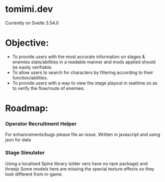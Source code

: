 # tomimi.dev
Currently on Svelte 3.54.0

# Objective:
- To provide users with the most accurate information on stages & enemies stats/abilities in a readable manner and mods applied should be easily verifiable.
- To allow users to search for characters by filtering according to their function/abilities.
- To provide users with a way to view the stage playout in realtime so as to verify the flow/route of enemies.

# Roadmap:

### Operator Recruitment Helper
For enhancements/bugs please file an issue. 
Written in javascript and using json for data
  
### Stage Simulator
Using a localised Spine library (older vers have no npm package) and threejs
Some models here are missing the special texture effects so they look different from in-game.
